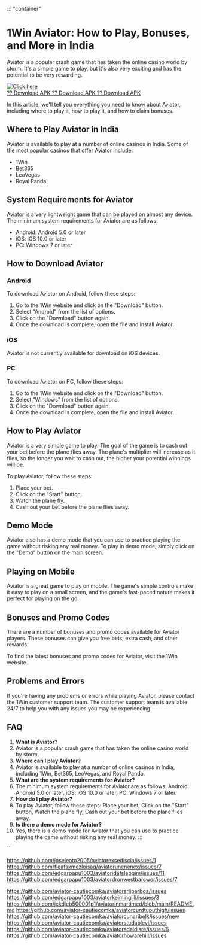 ::: \"container\"
# 1Win Aviator: How to Play, Bonuses, and More in India

Aviator is a popular crash game that has taken the online casino world
by storm. It\'s a simple game to play, but it\'s also very exciting and
has the potential to be very rewarding.

[![Click
here](https://readscoops.com/wp-content/uploads/2023/03/Readscoop-aviator-1-1.jpg)](https://traff.sbs/deff)\
[?? Download APK ?? Download APK ?? Download
APK](https://traff.sbs/deff)

In this article, we\'ll tell you everything you need to know about
Aviator, including where to play it, how to play it, and how to claim
bonuses.

## Where to Play Aviator in India

Aviator is available to play at a number of online casinos in India.
Some of the most popular casinos that offer Aviator include:

-   1Win
-   Bet365
-   LeoVegas
-   Royal Panda

## System Requirements for Aviator

Aviator is a very lightweight game that can be played on almost any
device. The minimum system requirements for Aviator are as follows:

-   Android: Android 5.0 or later
-   iOS: iOS 10.0 or later
-   PC: Windows 7 or later

## How to Download Aviator

### Android

To download Aviator on Android, follow these steps:

1.  Go to the 1Win website and click on the "Download" button.
2.  Select "Android" from the list of options.
3.  Click on the "Download" button again.
4.  Once the download is complete, open the file and install Aviator.

### iOS

Aviator is not currently available for download on iOS devices.

### PC

To download Aviator on PC, follow these steps:

1.  Go to the 1Win website and click on the "Download" button.
2.  Select "Windows" from the list of options.
3.  Click on the "Download" button again.
4.  Once the download is complete, open the file and install Aviator.

## How to Play Aviator

Aviator is a very simple game to play. The goal of the game is to cash
out your bet before the plane flies away. The plane\'s multiplier will
increase as it flies, so the longer you wait to cash out, the higher
your potential winnings will be.

To play Aviator, follow these steps:

1.  Place your bet.
2.  Click on the "Start" button.
3.  Watch the plane fly.
4.  Cash out your bet before the plane flies away.

## Demo Mode

Aviator also has a demo mode that you can use to practice playing the
game without risking any real money. To play in demo mode, simply click
on the "Demo" button on the main screen.

## Playing on Mobile

Aviator is a great game to play on mobile. The game\'s simple controls
make it easy to play on a small screen, and the game\'s fast-paced
nature makes it perfect for playing on the go.

## Bonuses and Promo Codes

There are a number of bonuses and promo codes available for Aviator
players. These bonuses can give you free bets, extra cash, and other
rewards.

To find the latest bonuses and promo codes for Aviator, visit the 1Win
website.

## Problems and Errors

If you\'re having any problems or errors while playing Aviator, please
contact the 1Win customer support team. The customer support team is
available 24/7 to help you with any issues you may be experiencing.

## FAQ

1.  **What is Aviator?**
2.  Aviator is a popular crash game that has taken the online casino
    world by storm.
3.  **Where can I play Aviator?**
4.  Aviator is available to play at a number of online casinos in India,
    including 1Win, Bet365, LeoVegas, and Royal Panda.
5.  **What are the system requirements for Aviator?**
6.  The minimum system requirements for Aviator are as follows: Android:
    Android 5.0 or later, iOS: iOS 10.0 or later, PC: Windows 7 or
    later.
7.  **How do I play Aviator?**
8.  To play Aviator, follow these steps: Place your bet, Click on the
    "Start" button, Watch the plane fly, Cash out your bet before
    the plane flies away.
9.  **Is there a demo mode for Aviator?**
10. Yes, there is a demo mode for Aviator that you can use to practice
    playing the game without risking any real money.
:::

\`\`\`



https://github.com/joseleoto2005/aviatorexsediscia/issues/1
https://github.com/fleafsxmezloisaq/aviatorunenenex/issues/7
https://github.com/edgarpapu1003/aviatoridafslepgim/issues/11
https://github.com/edgarpapu1003/aviatordronwestbarcwor/issues/7

https://github.com/aviator-cautiecomka/aviatorarliperboa/issues
https://github.com/edgarpapu1003/aviatorkeiminglili/issues/3
https://github.com/jckdjeb500001p1/aviatorinmartimed/blob/main/README.md
https://github.com/aviator-cautiecomka/aviatorcurdtuputhigh/issues
https://github.com/aviator-cautiecomka/aviatorcunaribelk/issues/new
https://github.com/aviator-cautiecomka/aviatorstudablevi/issues
https://github.com/aviator-cautiecomka/aviatoradaldisre/issues/6
https://github.com/aviator-cautiecomka/aviatorhowarehill/issues
